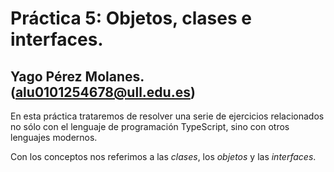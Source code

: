 # Práctica 5: Objetos, clases e interfaces.
## Yago Pérez Molanes. (alu0101254678@ull.edu.es)
En esta práctica trataremos de resolver una serie de ejercicios relacionados no sólo con
el lenguaje de programación TypeScript, sino con otros lenguajes modernos.

Con los conceptos nos referimos a las *clases*, los *objetos* y las *interfaces*.
